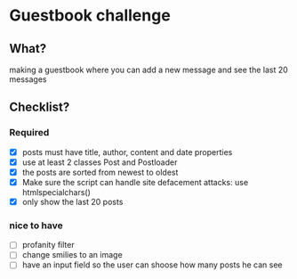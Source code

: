 # Guestbook challenge
## What?
making a guestbook where you can add a new message and see the last 20 messages
## Checklist?
### Required
- [x] posts must have title, author, content and date properties
- [x] use at least 2 classes Post and Postloader
- [x] the posts are sorted from newest to oldest
- [x] Make sure the script can handle site defacement attacks: use htmlspecialchars()
- [x] only show the last 20 posts

### nice to have 
- [ ] profanity filter
- [ ] change smilies to an image
- [ ] have an input field so the user can shoose how many posts he can see